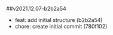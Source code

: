 ##v2021.12.07-b2b2a54

* feat: add initial structure (b2b2a54)
* chore: create initial commit (780f102)

